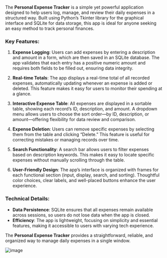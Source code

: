 The **Personal Expense Tracker** is a simple yet powerful application designed to help users log, manage, and review their daily expenses in a structured way. Built using Python’s Tkinter library for the graphical interface and SQLite for data storage, this app is ideal for anyone seeking an easy method to track personal finances.

### Key Features:

1. **Expense Logging**: Users can add expenses by entering a description and amount in a form, which are then saved in an SQLite database. The app validates that each entry has a positive numeric amount and requires both fields to be filled out, ensuring data integrity.

2. **Real-time Totals**: The app displays a real-time total of all recorded expenses, automatically updating whenever an expense is added or deleted. This feature makes it easy for users to monitor their spending at a glance.

3. **Interactive Expense Table**: All expenses are displayed in a sortable table, showing each record’s ID, description, and amount. A dropdown menu allows users to choose the sort order—by ID, description, or amount—offering flexibility for data review and comparison.

4. **Expense Deletion**: Users can remove specific expenses by selecting them from the table and clicking “Delete.” This feature is useful for correcting mistakes or managing records over time.

5. **Search Functionality**: A search bar allows users to filter expenses based on description keywords. This makes it easy to locate specific expenses without manually scrolling through the table.

6. **User-Friendly Design**: The app’s interface is organized with frames for each functional section (input, display, search, and sorting). Thoughtful color choices, clear labels, and well-placed buttons enhance the user experience.

### Technical Details:

- **Data Persistence**: SQLite ensures that all expenses remain available across sessions, so users do not lose data when the app is closed.
- **Efficiency**: The app is lightweight, focusing on simplicity and essential features, making it accessible to users with varying tech experience.

The **Personal Expense Tracker** provides a straightforward, reliable, and organized way to manage daily expenses in a single window.

![image](https://github.com/user-attachments/assets/527e3792-6f52-445c-b263-c450544b9768)
